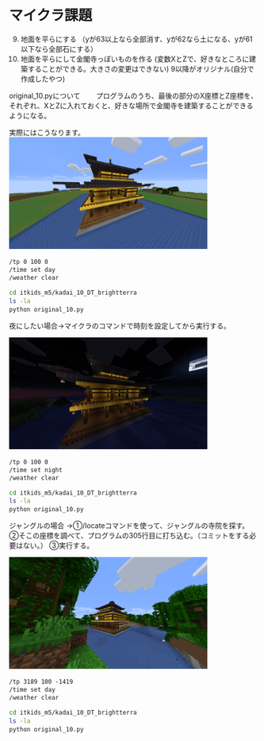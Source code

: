 # マイクラ課題

9. 地面を平らにする
（yが63以上なら全部消す、yが62なら土になる、yが61以下なら全部石にする）
10. 地面を平らにして金閣寺っぽいものを作る
(変数XとZで、好きなところに建築することができる。大きさの変更はできない)
9以降がオリジナル(自分で作成したやつ)

original_10.pyについて　　
プログラムのうち、最後の部分のX座標とZ座標を、それぞれ、XとZに入れておくと、好きな場所で金閣寺を建築することができるようになる。

実際にはこうなります。
[<img src="2023-08-15_17.09.26.png" width="400" >](2023-08-15_17.09.26.png)

```minecraft
/tp 0 100 0
/time set day
/weather clear
```

```bash
cd itkids_m5/kadai_10_DT_brightterra
ls -la
python original_10.py
```

夜にしたい場合→マイクラのコマンドで時刻を設定してから実行する。

[<img src="2023-08-19_12.55.10.png" width="400" >](2023-08-19_12.55.10.png)

```minecraft
/tp 0 100 0
/time set night
/weather clear
```

```bash
cd itkids_m5/kadai_10_DT_brightterra
ls -la
python original_10.py
```

ジャングルの場合
→①/locateコマンドを使って、ジャングルの寺院を探す。
 ②そこの座標を調べて、プログラムの305行目に打ち込む。（コミットをする必要はない。）
 ③実行する。

[<img src="2023-08-19_12.40.50.png" width="400" >](2023-08-19_12.40.50.png)

```minecraft
/tp 3189 100 -1419
/time set day
/weather clear
```

```bash
cd itkids_m5/kadai_10_DT_brightterra
ls -la
python original_10.py
```